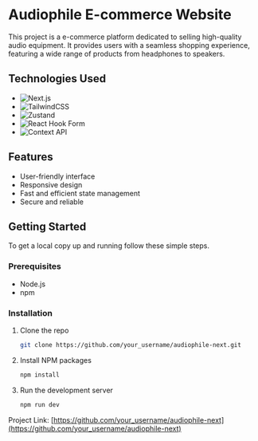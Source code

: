 # Audiophile E-commerce Website

This project is a e-commerce platform dedicated to selling high-quality audio equipment. It provides users with a seamless shopping experience, featuring a wide range of products from headphones to speakers.
## Technologies Used

-   ![Next.js](https://img.shields.io/badge/Next.js-000000?style=for-the-badge&logo=nextdotjs&logoColor=white)
-   ![TailwindCSS](https://img.shields.io/badge/TailwindCSS-38B2AC?style=for-the-badge&logo=tailwind-css&logoColor=white)
-   ![Zustand](https://img.shields.io/badge/Zustand-000000?style=for-the-badge&logo=zustand&logoColor=white) 
-   ![React Hook Form](https://img.shields.io/badge/React_Hook_Form-EC5990?style=for-the-badge&logo=reacthookform&logoColor=white) 
-   ![Context API](https://img.shields.io/badge/Context_API-61DAFB?style=for-the-badge&logo=react&logoColor=white)  

## Features

-   User-friendly interface
-   Responsive design
-   Fast and efficient state management
-   Secure and reliable

## Getting Started

To get a local copy up and running follow these simple steps.

### Prerequisites

-   Node.js
-   npm

### Installation

1. Clone the repo
    ```sh
    git clone https://github.com/your_username/audiophile-next.git
    ```
2. Install NPM packages
    ```sh
    npm install
    ```
3. Run the development server
    ```sh
    npm run dev
    ```

Project Link: [https://github.com/your_username/audiophile-next](https://github.com/your_username/audiophile-next)
